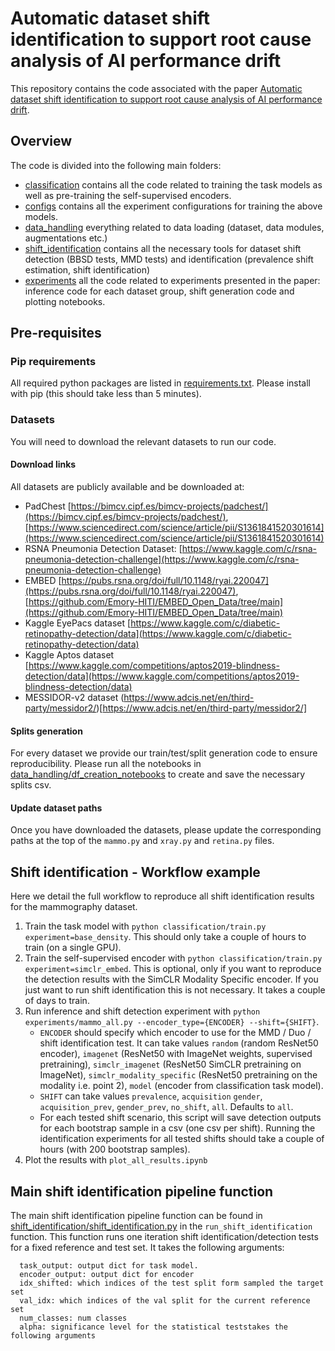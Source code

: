 # Automatic dataset shift identification to support root cause analysis of AI performance drift

This repository contains the code associated with the paper [Automatic dataset shift identification to support root cause analysis of AI performance drift](https://arxiv.org/abs/2411.07940). 

## Overview
The code is divided into the following main folders:
* [classification](classification/) contains all the code related to training the task models as well as pre-training the self-supervised encoders. 
* [configs](configs/) contains all the experiment configurations for training the above models.
* [data_handling](data_handling) everything related to data loading (dataset, data modules, augmentations etc.)
* [shift_identification](shift_identification) contains all the necessary tools for dataset shift detection (BBSD tests, MMD tests) and identification (prevalence shift estimation, shift identification) 
* [experiments](experiments/) all the code related to experiments presented in the paper: inference code for each dataset group, shift generation code and plotting notebooks. 


## Pre-requisites

### Pip requirements
All required python packages are listed in [requirements.txt](requirements.txt). Please install with pip (this should take less than 5 minutes).

### Datasets

You will need to download the relevant datasets to run our code. 

#### Download links
All datasets are publicly available and be downloaded at:
* PadChest [https://bimcv.cipf.es/bimcv-projects/padchest/](https://bimcv.cipf.es/bimcv-projects/padchest/), [https://www.sciencedirect.com/science/article/pii/S1361841520301614](https://www.sciencedirect.com/science/article/pii/S1361841520301614)
* RSNA Pneumonia Detection Dataset: [https://www.kaggle.com/c/rsna-pneumonia-detection-challenge](https://www.kaggle.com/c/rsna-pneumonia-detection-challenge)
* EMBED [https://pubs.rsna.org/doi/full/10.1148/ryai.220047](https://pubs.rsna.org/doi/full/10.1148/ryai.220047), [https://github.com/Emory-HITI/EMBED_Open_Data/tree/main](https://github.com/Emory-HITI/EMBED_Open_Data/tree/main)
* Kaggle EyePacs dataset [https://www.kaggle.com/c/diabetic-retinopathy-detection/data](https://www.kaggle.com/c/diabetic-retinopathy-detection/data)
* Kaggle Aptos dataset [https://www.kaggle.com/competitions/aptos2019-blindness-detection/data](https://www.kaggle.com/competitions/aptos2019-blindness-detection/data)
* MESSIDOR-v2 dataset (https://www.adcis.net/en/third-party/messidor2/)[https://www.adcis.net/en/third-party/messidor2/]

#### Splits generation
For every dataset we provide our train/test/split generation code to ensure reproducibility. Please run all the notebooks in [data_handling/df_creation_notebooks](data_handling/df_creation_notebooks/) to create and save the necessary splits csv.

#### Update dataset paths
Once you have downloaded the datasets, please update the corresponding paths at the top of the `mammo.py` and `xray.py` and `retina.py` files.

## Shift identification - Workflow example
Here we detail the full workflow to reproduce all shift identification results for the mammography dataset. 
1. Train the task model with `python classification/train.py experiment=base_density`. This should only take a couple of hours to train (on a single GPU).
2. Train the self-supervised encoder with `python classification/train.py experiment=simclr_embed`. This is optional, only if you want to reproduce the detection results with the SimCLR Modality Specific encoder. If you just want to run shift identification this is not necessary. It takes a couple of days to train.
3. Run inference and shift detection experiment with `python experiments/mammo_all.py --encoder_type={ENCODER} --shift={SHIFT}`.
    * `ENCODER` should specify which encoder to use for the MMD / Duo / shift identification test. It can take values `random` (random ResNet50 encoder), `imagenet` (ResNet50 with ImageNet weights, supervised pretraining), `simclr_imagenet` (ResNet50 SimCLR pretraining on ImageNet), `simclr_modality_specific` (ResNet50 pretraining on the modality i.e. point 2), `model` (encoder from classification task model). 
    * `SHIFT` can take values `prevalence`, `acquisition` `gender`, `acquisition_prev`, `gender_prev`, `no_shift`, `all`. Defaults to `all`.
    * For each tested shift scenario, this script will save detection outputs for each bootstrap sample in a csv (one csv per shift). Running the identification experiments for all tested shifts should take a couple of hours (with 200 bootstrap samples).
4. Plot the results with `plot_all_results.ipynb`

## Main shift identification pipeline function
The main shift identification pipeline function can be found in [shift_identification/shift_identification.py](shift_identification/shift_identification.py) in the `run_shift_identification` function.
This function runs one iteration shift identification/detection tests for a fixed reference and test set. 
It takes the following arguments:
```
  task_output: output dict for task model.
  encoder_output: output dict for encoder
  idx_shifted: which indices of the test split form sampled the target set
  val_idx: which indices of the val split for the current reference set
  num_classes: num classes
  alpha: significance level for the statistical teststakes the following arguments
```
